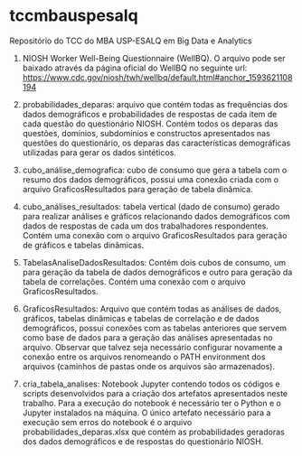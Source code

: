 # tccmbauspesalq
Repositório do TCC do MBA USP-ESALQ em Big Data e Analytics

1. NIOSH Worker Well-Being Questionnaire (WellBQ). O arquivo pode ser baixado através da página oficial do WellBQ no seguinte url:
https://www.cdc.gov/niosh/twh/wellbq/default.html#anchor_1593621108194

2. probabilidades_deparas: arquivo que contém todas as frequências dos dados demográficos e probabilidades de respostas de cada item de cada questão do questionário NIOSH. Contém todos os deparas das questões, domínios, subdomínios e constructos apresentados nas questões do questionário, os deparas das características demográficas utilizadas para gerar os dados sintéticos. 

3. cubo_análise_demografica: cubo de consumo que gera a tabela com o resumo dos dados demográficos, possui uma conexão criada com o arquivo GraficosResultados para geração de tabela dinâmica. 

4. cubo_análises_resultados: tabela vertical (dado de consumo) gerado para realizar análises e gráficos relacionando dados demográficos com dados de respostas de cada um dos trabalhadores respondentes. Contém uma conexão com o arquivo GraficosResultados para geração de gráficos e tabelas dinâmicas. 

5. TabelasAnaliseDadosResultados: Contém dois cubos de consumo, um para geração da tabela de dados demográficos e outro para geração da tabela de correlações. Contém uma conexão com o arquivo GraficosResultados. 

6. GraficosResultados: Arquivo que contém todas as análises de dados, gráficos, tabelas dinâmicas e tabelas de correlação e de dados demográficos, possui conexões com as tabelas anteriores que servem como base de dados para a geração das análises apresentadas no arquivo. Observar que talvez seja necessário configurar novamente a conexão entre os arquivos renomeando o PATH environment dos arquivos (caminhos de pastas onde os arquivos são armazenados). 

7. cria_tabela_analises: Notebook Jupyter contendo todos os códigos e scripts desenvolvidos para a criação dos artefatos apresentados neste trabalho. Para a execução do notebook é necessário ter o Python e o Jupyter instalados na máquina. O único artefato necessário para a execução sem erros do notebook é o arquivo probabilidades_deparas.xlsx que contém as probabilidades geradoras dos dados demográficos e de respostas do questionário NIOSH. 
